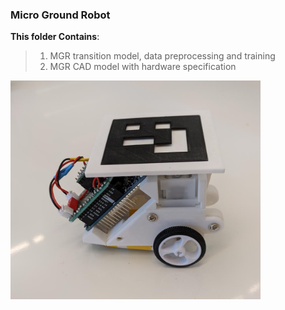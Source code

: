 ### Micro Ground Robot
**This folder Contains**:
>1. MGR transition model, data preprocessing and training
>2. MGR CAD model with hardware specification

<img src="https://github.com/eranbTAU/Closing-the-Reality/blob/c04c2e5f6bdd11faa1c48367e7805906d5d35819/Car/MGR_side.jpeg" width="400">
